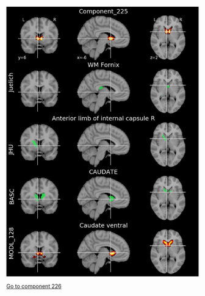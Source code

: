 ![225](preliminary/225.jpg "Component 225")

[Go to component 226](https://parietal-inria.github.io/MODL_atlas/256/226 "Component 226")
